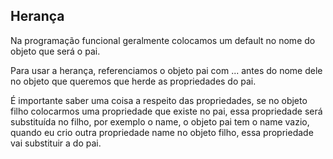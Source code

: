 ## Herança

Na programação funcional geralmente colocamos um default no nome do objeto que será o pai.

Para usar a herança, referenciamos o objeto pai com ... antes do nome dele no objeto que queremos que herde as propriedades do pai.

É importante saber uma coisa a respeito das propriedades, se no objeto filho colocarmos uma propriedade que existe no pai, essa propriedade será substituída no filho, por exemplo o name, o objeto pai tem o name vazio, quando eu crio outra propriedade name no objeto filho, essa propriedade vai substituir a do pai.
